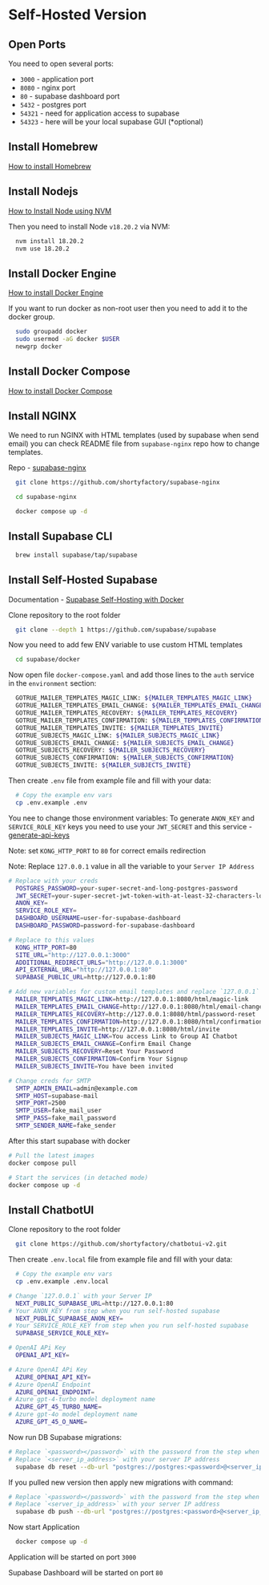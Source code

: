 # Self-Hosted Version

## Open Ports

You need to open several ports:
  - `3000` - application port
  - `8080` - nginx port
  - `80` - supabase dashboard port
  - `5432` - postgres port
  - `54321` - need for application access to supabase
  - `54323` - here will be your local supabase GUI (*optional)

## Install Homebrew

[How to install Homebrew](https://www.digitalocean.com/community/tutorials/how-to-install-and-use-homebrew-on-linux)

## Install Nodejs

[How to Install Node using NVM](https://www.digitalocean.com/community/tutorials/how-to-install-node-js-on-ubuntu-20-04#option-3-installing-node-using-the-node-version-manager)

Then you need to install Node `v18.20.2` via NVM:

```bash
  nvm install 18.20.2
  nvm use 18.20.2
```

## Install Docker Engine

[How to install Docker Engine](https://docs.docker.com/engine/install/ubuntu/#install-using-the-repository)

If you want to run docker as non-root user then you need to add it to the docker group.

```bash
  sudo groupadd docker
  sudo usermod -aG docker $USER
  newgrp docker
```

## Install Docker Compose

[How to install Docker Compose](https://www.digitalocean.com/community/tutorials/how-to-install-and-use-docker-compose-on-ubuntu-20-04)


## Install NGINX

We need to run NGINX with HTML templates (used by supabase when send email) you can check README file from `supabase-nginx` repo how to change templates.

Repo - [supabase-nginx](https://github.com/shortyfactory/supabase-nginx)

```bash
  git clone https://github.com/shortyfactory/supabase-nginx

  cd supabase-nginx

  docker compose up -d
```

## Install Supabase CLI

```bash
  brew install supabase/tap/supabase
```

## Install Self-Hosted Supabase
  
Documentation - [Supabase Self-Hosting with Docker](https://supabase.com/docs/guides/self-hosting/docker)

Clone repository to the root folder

```bash
  git clone --depth 1 https://github.com/supabase/supabase
```
Now you need to add few ENV variable to use custom HTML templates

```bash
  cd supabase/docker
```

Now open file `docker-compose.yaml` and add those lines to the `auth` service in the `environment` section:

```bash
  GOTRUE_MAILER_TEMPLATES_MAGIC_LINK: ${MAILER_TEMPLATES_MAGIC_LINK}
  GOTRUE_MAILER_TEMPLATES_EMAIL_CHANGE: ${MAILER_TEMPLATES_EMAIL_CHANGE}
  GOTRUE_MAILER_TEMPLATES_RECOVERY: ${MAILER_TEMPLATES_RECOVERY}
  GOTRUE_MAILER_TEMPLATES_CONFIRMATION: ${MAILER_TEMPLATES_CONFIRMATION}
  GOTRUE_MAILER_TEMPLATES_INVITE: ${MAILER_TEMPLATES_INVITE}
  GOTRUE_SUBJECTS_MAGIC_LINK: ${MAILER_SUBJECTS_MAGIC_LINK}
  GOTRUE_SUBJECTS_EMAIL_CHANGE: ${MAILER_SUBJECTS_EMAIL_CHANGE}
  GOTRUE_SUBJECTS_RECOVERY: ${MAILER_SUBJECTS_RECOVERY}
  GOTRUE_SUBJECTS_CONFIRMATION: ${MAILER_SUBJECTS_CONFIRMATION}
  GOTRUE_SUBJECTS_INVITE: ${MAILER_SUBJECTS_INVITE}
```

Then create `.env` file from example file and fill with your data:

```bash
  # Copy the example env vars
  cp .env.example .env
```

You nee to change those environment variables:
To generate `ANON_KEY` and `SERVICE_ROLE_KEY` keys you need to use your `JWT_SECRET` and this service - [generate-api-keys](https://supabase.com/docs/guides/self-hosting/docker#generate-api-keys)

Note: set `KONG_HTTP_PORT` to `80` for correct emails redirection

Note: Replace `127.0.0.1` value in all the variable to your `Server IP Address`

```bash
# Replace with your creds 
  POSTGRES_PASSWORD=your-super-secret-and-long-postgres-password
  JWT_SECRET=your-super-secret-jwt-token-with-at-least-32-characters-long
  ANON_KEY=
  SERVICE_ROLE_KEY=
  DASHBOARD_USERNAME=user-for-supabase-dashboard
  DASHBOARD_PASSWORD=password-for-supabase-dashboard

# Replace to this values
  KONG_HTTP_PORT=80
  SITE_URL="http://127.0.0.1:3000"
  ADDITIONAL_REDIRECT_URLS="http://127.0.0.1:3000"
  API_EXTERNAL_URL="http://127.0.0.1:80"
  SUPABASE_PUBLIC_URL=http://127.0.0.1:80

# Add new variables for custom email templates and replace `127.0.0.1` to your server_IP
  MAILER_TEMPLATES_MAGIC_LINK=http://127.0.0.1:8080/html/magic-link
  MAILER_TEMPLATES_EMAIL_CHANGE=http://127.0.0.1:8080/html/email-change
  MAILER_TEMPLATES_RECOVERY=http://127.0.0.1:8080/html/password-reset
  MAILER_TEMPLATES_CONFIRMATION=http://127.0.0.1:8080/html/confirmation
  MAILER_TEMPLATES_INVITE=http://127.0.0.1:8080/html/invite
  MAILER_SUBJECTS_MAGIC_LINK=You access Link to Group AI Chatbot
  MAILER_SUBJECTS_EMAIL_CHANGE=Confirm Email Change
  MAILER_SUBJECTS_RECOVERY=Reset Your Password
  MAILER_SUBJECTS_CONFIRMATION=Confirm Your Signup
  MAILER_SUBJECTS_INVITE=You have been invited

# Change creds for SMTP
  SMTP_ADMIN_EMAIL=admin@example.com
  SMTP_HOST=supabase-mail
  SMTP_PORT=2500
  SMTP_USER=fake_mail_user
  SMTP_PASS=fake_mail_password
  SMTP_SENDER_NAME=fake_sender
```

After this start supabase with docker

```bash
# Pull the latest images
docker compose pull

# Start the services (in detached mode)
docker compose up -d
```

## Install ChatbotUI

Clone repository to the root folder

```bash
  git clone https://github.com/shortyfactory/chatbotui-v2.git
```

Then create `.env.local` file from example file and fill with your data:

```bash
  # Copy the example env vars
  cp .env.example .env.local
```

```bash
# Change `127.0.0.1` with your Server IP
  NEXT_PUBLIC_SUPABASE_URL=http://127.0.0.1:80 
# Your ANON_KEY from step when you run self-hosted supabase
  NEXT_PUBLIC_SUPABASE_ANON_KEY=
# Your SERVICE_ROLE_KEY from step when you run self-hosted supabase
  SUPABASE_SERVICE_ROLE_KEY=

# OpenAI APi Key
  OPENAI_API_KEY=

# Azure OpenAI APi Key  
  AZURE_OPENAI_API_KEY=
# Azure OpenAI Endpoint  
  AZURE_OPENAI_ENDPOINT=
# Azure gpt-4-turbo model deployment name
  AZURE_GPT_45_TURBO_NAME=
# Azure gpt-4o model deployment name  
  AZURE_GPT_45_O_NAME=
```

Now run DB Supabase migrations:

```bash
# Replace `<password></password>` with the password from the step when you setup Self-Hosted Supabase `POSTGRES_PASSWORD`
# Replace `<server_ip_address>` with your server IP address
  supabase db reset --db-url "postgres://postgres:<password>@<server_ip_address>:5432/postgres"
```

If you pulled new version then apply new migrations with command:

```bash
# Replace `<password></password>` with the password from the step when you setup Self-Hosted Supabase `POSTGRES_PASSWORD`
# Replace `<server_ip_address>` with your server IP address
  supabase db push --db-url "postgres://postgres:<password>@<server_ip_address>:5432/postgres"
```

Now start Application

```bash
  docker compose up -d
```

Application will be started on port `3000`

Supabase Dashboard will be started on port `80`
